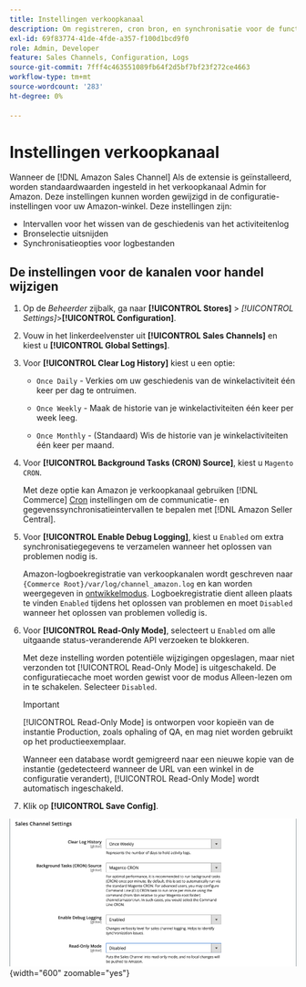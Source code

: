 ```yaml
---
title: Instellingen verkoopkanaal
description: Om registreren, cron bron, en synchronisatie voor de functies van het verkoopkanaal van Amazon te beheren, werk de configuratie van de Handel bij.
exl-id: 69f83774-41de-4fde-a357-f100d1bcd9f0
role: Admin, Developer
feature: Sales Channels, Configuration, Logs
source-git-commit: 7fff4c463551089fb64f2d5bf7bf23f272ce4663
workflow-type: tm+mt
source-wordcount: '283'
ht-degree: 0%

---
```


# Instellingen verkoopkanaal

Wanneer de [!DNL Amazon Sales Channel] Als de extensie is geïnstalleerd, worden standaardwaarden ingesteld in het verkoopkanaal Admin for Amazon. Deze instellingen kunnen worden gewijzigd in de configuratie-instellingen voor uw Amazon-winkel. Deze instellingen zijn:

- Intervallen voor het wissen van de geschiedenis van het activiteitenlog
- Bronselectie uitsnijden
- Synchronisatieopties voor logbestanden

## De instellingen voor de kanalen voor handel wijzigen

1. Op de _Beheerder_ zijbalk, ga naar **[!UICONTROL Stores]** > _[!UICONTROL Settings]_>**[!UICONTROL Configuration]**.

1. Vouw in het linkerdeelvenster uit **[!UICONTROL Sales Channels]** en kiest u **[!UICONTROL Global Settings]**.

1. Voor **[!UICONTROL Clear Log History]** kiest u een optie:

   - `Once Daily` - Verkies om uw geschiedenis van de winkelactiviteit één keer per dag te ontruimen.

   - `Once Weekly` - Maak de historie van je winkelactiviteiten één keer per week leeg.

   - `Once Monthly` - (Standaard) Wis de historie van je winkelactiviteiten één keer per maand.

1. Voor **[!UICONTROL Background Tasks (CRON) Source]**, kiest u `Magento CRON`.

   Met deze optie kan Amazon je verkoopkanaal gebruiken [!DNL Commerce] [Cron](https://experienceleague.adobe.com/docs/commerce-admin/systems/tools/cron.html) instellingen om de communicatie- en gegevenssynchronisatieintervallen te bepalen met [!DNL Amazon Seller Central].

1. Voor **[!UICONTROL Enable Debug Logging]**, kiest u `Enabled` om extra synchronisatiegegevens te verzamelen wanneer het oplossen van problemen nodig is.

   Amazon-logboekregistratie van verkoopkanalen wordt geschreven naar `{Commerce Root}/var/log/channel_amazon.log` en kan worden weergegeven in [ontwikkelmodus](https://experienceleague.adobe.com/docs/commerce-admin/systems/tools/developer-tools.html#operation-modes). Logboekregistratie dient alleen plaats te vinden `Enabled` tijdens het oplossen van problemen en moet `Disabled` wanneer het oplossen van problemen volledig is.

1. Voor **[!UICONTROL Read-Only Mode]**, selecteert u `Enabled` om alle uitgaande status-veranderende API verzoeken te blokkeren.

   Met deze instelling worden potentiële wijzigingen opgeslagen, maar niet verzonden tot [!UICONTROL Read-Only Mode] is uitgeschakeld. De configuratiecache moet worden gewist voor de modus Alleen-lezen om in te schakelen. Selecteer `Disabled`.

   >[!IMPORTANT]
   >
   >[!UICONTROL Read-Only Mode] is ontworpen voor kopieën van de instantie Production, zoals ophaling of QA, en mag niet worden gebruikt op het productieexemplaar.
   >
   >Wanneer een database wordt gemigreerd naar een nieuwe kopie van de instantie (gedetecteerd wanneer de URL van een winkel in de configuratie verandert), [!UICONTROL Read-Only Mode] wordt automatisch ingeschakeld.

1. Klik op **[!UICONTROL Save Config]**.

![Sales Channel configuratie-instellingen](assets/config-sales-channel-global-settings.png){width="600" zoomable="yes"}
